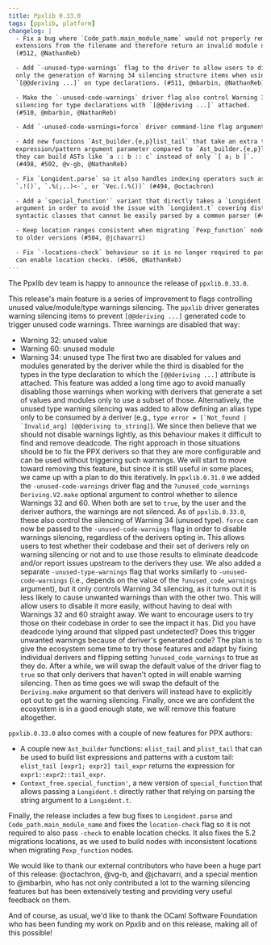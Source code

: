 ```yaml
---
title: Ppxlib 0.33.0
tags: [ppxlib, platform]
changelog: |
  - Fix a bug where `Code_path.main_module_name` would not properly remove
  extensions from the filename and therefore return an invalid module name.
  (#512, @NathanReb)

  - Add `-unused-type-warnings` flag to the driver to allow users to disable
  only the generation of Warning 34 silencing structure items when using
  `[@@deriving ...]` on type declarations. (#511, @mbarbin, @NathanReb)

  - Make the `-unused-code-warnings` driver flag also control Warning 34
  silencing for type declarations with `[@@deriving ...]` attached.
  (#510, @mbarbin, @NathanReb)

  - Add `-unused-code-warnings=force` driver command-line flag argument. (#490, @mbarbin)

  - Add new functions `Ast_builder.{e,p}list_tail` that take an extra tail
  expression/pattern argument parameter compared to `Ast_builder.{e,p}list`, so
  they can build ASTs like `a :: b :: c` instead of only `[ a; b ]`.
  (#498, #502, @v-gb, @NathanReb)

  - Fix `Longident.parse` so it also handles indexing operators such as
  `.!()`, `.%(;..)<-`, or `Vec.(.%())` (#494, @octachron)

  - Add a `special_function'` variant that directly takes a `Longident.t`
  argument in order to avoid the issue with `Longident.t` covering distinct
  syntactic classes that cannot be easily parsed by a common parser (#496, @octachron).

  - Keep location ranges consistent when migrating `Pexp_function` nodes from 5.2+
  to older versions (#504, @jchavarri)

  - Fix `-locations-check` behaviour so it is no longer required to pass `-check` and
  can enable location checks. (#506, @NathanReb)
---
```


The Ppxlib dev team is happy to announce the release of `ppxlib.0.33.0`.

This release's main feature is a series of improvement to flags controlling
unused value/module/type warnings silencing.
The `ppxlib` driver generates warning silencing items to prevent `[@@deriving ...]`
generated code to trigger unused code warnings. Three warnings are disabled that
way:
- Warning 32: unused value
- Warning 60: unused module
- Warning 34: unused type
The first two are disabled for values and modules generated by the deriver while
the third is disabled for the types in the type declaration to which the
`[@@deriving ...]` attribute is attached.
This feature was added a long time ago to avoid manually disabling those
warnings when working with derivers that generate a set of values and modules
only to use a subset of those. Alternatively, the unused type warning silencing
was added to allow defining an alias type only to be consumed by a deriver (e.g.,
``type error = [`Not_found | `Invalid_arg] [@@deriving to_string]``).
We since then believe that we should not disable warnings lightly, as this
behaviour makes it difficult to find and remove deadcode. The right approach in
those situations should be to fix the PPX derivers so that they are more
configurable and can be used without triggering such warnings.
We will start to move toward removing this feature, but since it is still useful in
some places, we came up with a plan to do this iteratively.
In `ppxlib.0.31.0` we added the `-unused-code-warnings` driver flag and the
`?unused_code_warnings` `Deriving.V2.make` optional argument to control whether
to silence Warnings 32 and 60. When both are set to `true`, by the user and the
deriver authors, the warnings are not silenced. As of `ppxlib.0.33.0`, these also
control the silencing of Warning 34 (unused type).
`force` can now be passed to the `-unused-code-warnings` flag in order to
disable warnings silencing, regardless of the derivers opting in. This allows
users to test whether their codebase and their set of derivers rely on warning
silencing or not and to use those results to eliminate deadcode and/or report
issues upstream to the derivers they use.
We also added a separate `-unused-type-warnings` flag that works similarly to
`-unused-code-warnings` (i.e., depends on the value of the
`?unused_code_warnings` argument), but it only controls Warning 34 silencing, as it
turns out it is less likely to cause unwanted warnings than with the other two.
This will allow users to disable it more easily, without having to deal with
Warnings 32 and 60 straight away.
We want to encourage users to try those on their codebase in order to see the impact
it has. Did you have deadcode lying around that slipped past undetected? Does
this trigger unwanted warnings because of deriver's generated code?
The plan is to give the ecosystem some time to try those features and adapt by fixing
individual derivers and flipping setting `?unused_code_warnings` to true as they
do. After a while, we will swap the default value of the driver flag to `true` so
that only derivers that haven't opted in will enable warning silencing. Then as
time goes we will swap the default of the `Deriving.make` argument so that
derivers will instead have to explicitly opt out to get the warning silencing.
Finally, once we are confident the ecosystem is in a good enough state, we will
remove this feature altogether.

`ppxlib.0.33.0` also comes with a couple of new features for PPX authors:
- A couple new `Ast_builder` functions: `elist_tail` and `plist_tail`
  that can be used to build list expressions and patterns with a custom tail:
  `elist_tail [expr1; expr2] tail_expr` returns the expression for
  `expr1::expr2::tail_expr`.
- `Context_free.special_function'`, a new version of `special_function` that
  allows passing a `Longident.t` directly rather that relying on parsing the
  string argument to a `Longident.t`.

Finally, the release includes a few bug fixes to `Longident.parse` and
`Code_path.main_module_name` and fixes the `location-check` flag so it is not
required to also pass `-check` to enable location checks. It also fixes the 5.2
migrations locations, as we used to build nodes with inconsistent locations when
migrating `Pexp_function` nodes.

We would like to thank our external contributors who have been a huge part of
this release: @octachron, @vg-b, and @jchavarri, and a special mention to @mbarbin,
who has not only contributed a lot to the warning silencing features but has
been extensively testing and providing very useful feedback on them.

And of course, as usual, we'd like to thank the OCaml Software Foundation who
has been funding my work on Ppxlib and on this release, making all of this
possible!
